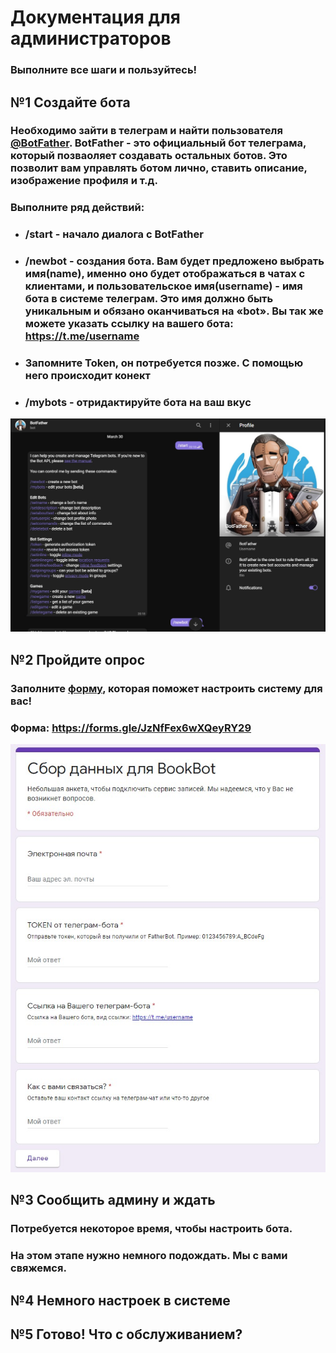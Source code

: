 Документация для администраторов
========================
### Выполните все шаги и пользуйтесь!
## №1 Создайте бота ##
### Необходимо зайти в телеграм и найти пользователя [@BotFather](https://telegram.me/botfather). BotFather - это официальный бот телеграма, который позваоляет создавать остальных ботов. Это позволит вам управлять ботом лично, ставить описание, изображение профиля и т.д.  
### Выполните ряд действий:
* ### /start - начало диалога с BotFather
* ### /newbot - создания бота. Вам будет предложено выбрать имя(name), именно оно будет отображаться в чатах с клиентами, и пользовательское имя(username) - имя бота в системе телеграм. Это имя должно быть уникальным и обязано оканчиваться на «bot». Вы так же можете указать ссылку на вашего бота: https://t.me/username
* ### Запомните Token, он потребуется позже. С помощью него происходит конект
* ### /mybots - отридактируйте бота на ваш вкус 
![FatherBot](https://github.com/Mnedo/BookBot_documentation/blob/main/FatherBot.jpg)
## №2 Пройдите опрос ##
### Заполните [форму](https://forms.gle/JzNfFex6wXQeyRY29), которая поможет настроить систему для вас!  
### Форма: https://forms.gle/JzNfFex6wXQeyRY29
![GoogleForm](https://github.com/Mnedo/BookBot_documentation/blob/main/GFORM.jpg)
## №3 Сообщить админу и ждать ##
### Потребуется некоторое время, чтобы настроить бота.  ###
### На этом этапе нужно немного подождать. Мы с вами свяжемся. ###
## №4 Немного настроек в системе ##
## №5 Готово! Что с обслуживанием? ##
